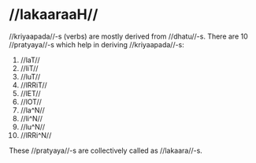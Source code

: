 # //lakaaraaH//

//kriyaapada//-s (verbs) are mostly derived from //dhatu//-s. There are 10 //pratyaya//-s which help in deriving //kriyaapada//-s:

1. //laT//
2. //liT//
3. //luT//
4. //lRRiT//
5. //lET//
6. //lOT//
7. //la^N//
8. //li^N//
9. //lu^N//
10. //lRRi^N//

These //pratyaya//-s are collectively called as //lakaara//-s.

<!--stackedit_data:
eyJoaXN0b3J5IjpbLTY1NDU3MjE2MSwtMTExNzc5ODg5MV19
-->